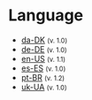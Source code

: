 # Language

- [da-DK](da_DK) <small>(v. 1.0)</small>
- [de-DE](de_DE) <small>(v. 1.0)</small>
- [en-US](en_US) <small>(v. 1.1)</small>
- [es-ES](es_ES) <small>(v. 1.0)</small>
- [pt-BR](pt_BR) <small>(v. 1.2)</small>
- [uk-UA](uk_UA) <small>(v. 1.0)</small>
